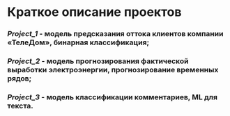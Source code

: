 # Краткое описание проектов
### *Project_1* - модель предсказания оттока клиентов компании «ТелеДом», бинарная классификация;
### *Project_2* - модель прогнозирования фактической выработки электроэнергии, прогнозирование временных рядов;
### *Project_3* - модель классификации комментариев, ML для текста.

